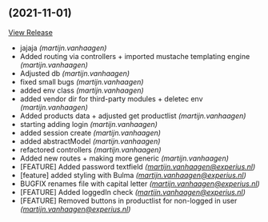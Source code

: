 ##  (2021-11-01)

[View Release](ssh://git@github.com/mhaagen85/webshop.git/commits/tag/)

*  jajaja *(martijn.vanhaagen)*
*  Added routing via controllers + imported mustache templating engine *(martijn.vanhaagen)*
*  Adjusted db *(martijn.vanhaagen)*
*  fixed small bugs *(martijn.vanhaagen)*
*  added env class *(martijn.vanhaagen)*
*  added vendor dir for third-party modules + deletec env *(martijn.vanhaagen)*
*  Added products data + adjusted get productlist *(martijn.vanhaagen)*
*  starting adding login *(martijn.vanhaagen)*
*  added session create *(martijn.vanhaagen)*
*  added abstractModel *(martijn.vanhaagen)*
*  refactored controllers *(martijn.vanhaagen)*
*  Added new routes + making more generic *(martijn.vanhaagen)*
*  [FEATURE] Added password textfield *(martijn.vanhaagen@experius.nl)*
*  [feature] added styling with Bulma *(martijn.vanhaagen@experius.nl)*
*  BUGFIX renames file with capital letter *(martijn.vanhaagen@experius.nl)*
*  [FEATURE] Added loggedIn check *(martijn.vanhaagen@experius.nl)*
*  [FEATURE] Removed buttons in productlist for non-logged in user *(martijn.vanhaagen@experius.nl)*



